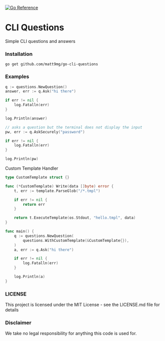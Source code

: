 [![Go Reference](https://pkg.go.dev/badge/github.com/matt9mg/go-cli-questions.svg)](https://pkg.go.dev/github.com/matt9mg/go-cli-questions)

# CLI Questions
Simple CLI questions and answers

### Installation
```
go get github.com/matt9mg/go-cli-questions
```

### Examples
```go
q := questions.NewQuestion()
answer, err := q.Ask("hi there")

if err != nil {
    log.Fatalln(err)
}

log.Println(answer)

// asks a question but the terminal does not display the input
pw, err := q.AskSecurely("password")

if err != nil {
    log.Fatalln(err)
}

log.Println(pw)
```

Custom Template Handler
```go
type CustomTemplate struct {}

func (*CustomTemplate) Write(data []byte) error {
	t, err := template.ParseGlob("/*.tmpl")

	if err != nil {
		return err
	}

	return t.ExecuteTemplate(os.Stdout, "hello.tmpl", data)
}

func main() {
	q := questions.NewQuestion(
		questions.WithCustomTemplate(&CustomTemplate{}),
	)
	a, err := q.Ask("hi there")

	if err != nil {
		log.Fatalln(err)
	}

	log.Println(a)
}
```

### LICENSE

This project is licensed under the MIT License - see the LICENSE.md file for details

### Disclaimer

We take no legal responsibility for anything this code is used for.